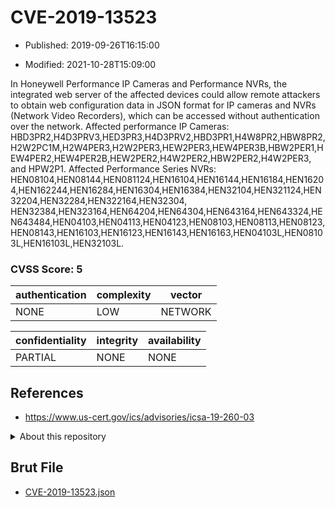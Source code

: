 # CVE-2019-13523

- Published: 2019-09-26T16:15:00

- Modified: 2021-10-28T15:09:00

In Honeywell Performance IP Cameras and Performance NVRs, the integrated web server of the affected devices could allow remote attackers to obtain web configuration data in JSON format for IP cameras and NVRs (Network Video Recorders), which can be accessed without authentication over the network. Affected performance IP Cameras: HBD3PR2,H4D3PRV3,HED3PR3,H4D3PRV2,HBD3PR1,H4W8PR2,HBW8PR2,H2W2PC1M,H2W4PER3,H2W2PER3,HEW2PER3,HEW4PER3B,HBW2PER1,HEW4PER2,HEW4PER2B,HEW2PER2,H4W2PER2,HBW2PER2,H4W2PER3, and HPW2P1. Affected Performance Series NVRs: HEN08104,HEN08144,HEN081124,HEN16104,HEN16144,HEN16184,HEN16204,HEN162244,HEN16284,HEN16304,HEN16384,HEN32104,HEN321124,HEN32204,HEN32284,HEN322164,HEN32304, HEN32384,HEN323164,HEN64204,HEN64304,HEN643164,HEN643324,HEN643484,HEN04103,HEN04113,HEN04123,HEN08103,HEN08113,HEN08123,HEN08143,HEN16103,HEN16123,HEN16143,HEN16163,HEN04103L,HEN08103L,HEN16103L,HEN32103L.

### CVSS Score: **5**

| authentication | complexity | vector |
| --- | --- | --- |
| NONE | LOW | NETWORK |

| confidentiality | integrity | availability |
| --- | --- | --- |
| PARTIAL | NONE | NONE |

## References

* https://www.us-cert.gov/ics/advisories/icsa-19-260-03

<details>
<summary>About this repository</summary> 

  This repository is part of the project [Live Hack CVE](https://github.com/Live-Hack-CVE). Main website can be found [www.live-hack.org](https://www.live-hack.org) 
  
  Made by [Sn0wAlice](https://github.com/Sn0wAlice) for the people that care about security and need to have a feed of the latest CVEs. Hope you enjoy it, don't forget to star the repo and follow me on [Twitter](https://twitter.com/Sn0wAlice) and [Github](https://github.com/Sn0wAlice). And that is my [personnal website](https://www.alice-snow.me/)

  - [Home Page](https://github.com/Live-Hack-CVE)
  - [Framework](https://github.com/Live-Hack-CVE/cve-framework)
  - [CVE database](https://github.com/Live-Hack-CVE/full_database)
  - [Changelog](https://github.com/Live-Hack-CVE/Changelog)
</details>

## Brut File

* [CVE-2019-13523.json](https://raw.githubusercontent.com/Live-Hack-CVE/full_database/main/cves/2019/CVE-2019-13523.json)

